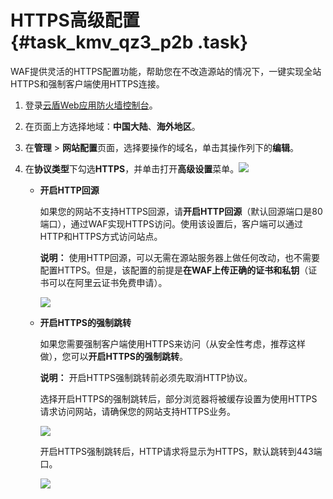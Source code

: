 # HTTPS高级配置 {#task_kmv_qz3_p2b .task}

WAF提供灵活的HTTPS配置功能，帮助您在不改造源站的情况下，一键实现全站HTTPS和强制客户端使用HTTPS连接。

1.  登录[云盾Web应用防火墙控制台](https://yundun.console.aliyun.com/?p=waf)。 
2.  在页面上方选择地域：**中国大陆**、**海外地区**。 
3.  在**管理** \> **网站配置**页面，选择要操作的域名，单击其操作列下的**编辑**。 
4.  在**协议类型**下勾选**HTTPS**，并单击打开**高级设置**菜单。![](http://static-aliyun-doc.oss-cn-hangzhou.aliyuncs.com/assets/img/15554/15438232397688_zh-CN.jpg)

 
    -   **开启HTTP回源**

        如果您的网站不支持HTTPS回源，请**开启HTTP回源**（默认回源端口是80端口），通过WAF实现HTTPS访问。使用该设置后，客户端可以通过HTTP和HTTPS方式访问站点。

        **说明：** 使用HTTP回源，可以无需在源站服务器上做任何改动，也不需要配置HTTPS。但是，该配置的前提是**在WAF上传正确的证书和私钥**（证书可以在阿里云证书免费申请）。

        ![](http://static-aliyun-doc.oss-cn-hangzhou.aliyuncs.com/assets/img/15554/15438232397689_zh-CN.jpg)

    -   **开启HTTPS的强制跳转**

        如果您需要强制客户端使用HTTPS来访问（从安全性考虑，推荐这样做），您可以**开启HTTPS的强制跳转**。

        **说明：** 开启HTTPS强制跳转前必须先取消HTTP协议。

        选择开启HTTPS的强制跳转后，部分浏览器将被缓存设置为使用HTTPS请求访问网站，请确保您的网站支持HTTPS业务。

        ![](http://static-aliyun-doc.oss-cn-hangzhou.aliyuncs.com/assets/img/15554/15438232397690_zh-CN.jpg)

        开启HTTPS强制跳转后，HTTP请求将显示为HTTPS，默认跳转到443端口。

        ![](http://static-aliyun-doc.oss-cn-hangzhou.aliyuncs.com/assets/img/15554/15438232397691_zh-CN.jpg)


